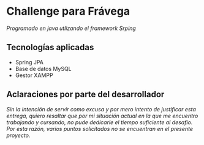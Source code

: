 # Challenge para Frávega

_Programado en java utlizando el framework Srping_

## Tecnologías aplicadas

* Spring JPA
* Base de datos MySQL
* Gestor XAMPP

## Aclaraciones por parte del desarrollador

_Sin la intención de servir como excusa y por mero intento de justificar esta entrega, quiero resaltar que por mi situación actual en la que me encuentro trabajando y cursando, no pude dedicarle el tiempo suficiente al desafío. Por esta razón, varios puntos solicitados no se encuentran en el presente proyecto._
